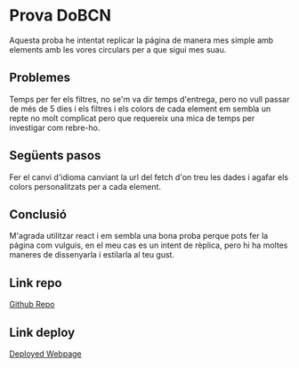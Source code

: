 # Prova DoBCN

Aquesta proba he intentat replicar la página de manera mes simple amb elements amb les vores circulars per a que sigui mes suau. 

## Problemes

Temps per fer els filtres, no se'm va dir temps d'entrega, pero no vull passar de més de 5 dies i els filtres i els colors de cada element em sembla un repte no molt complicat pero que requereix una mica de temps per investigar com rebre-ho.

## Següents pasos

Fer el canvi d'idioma canviant la url del fetch d'on treu les dades i agafar els colors personalitzats per a cada element.

## Conclusió

M'agrada utilitzar react i em sembla una bona proba perque pots fer la página com vulguis, en el meu cas es un intent de rèplica, pero hi ha moltes maneres de dissenyarla i estilarla al teu gust.

## Link repo

[Github Repo](https://www.github.com/makeda67/gatsby-dobcn)

## Link deploy

[Deployed Webpage](https://confident-knuth-254bee.netlify.com/catalog/)